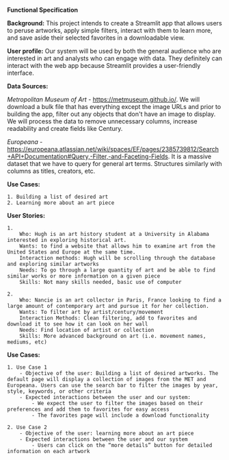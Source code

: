 **Functional Specification**

**Background:** This project intends to create a Streamlit app that allows users to peruse artworks, apply simple filters, interact with them to learn more, and save aside their selected favorites in a downloadable view.  

**User profile:**  Our system will be used by both the general audience who are interested in art and analysts who can engage with data. They definitely can interact with the web app because Streamlit provides a user-friendly interface.

**Data Sources:**

_Metropolitan Museum of Art_ - https://metmuseum.github.io/. 
We will download a bulk file that has everything except the image URLs and prior to building the app, filter out any objects that don't have an image to display. We will process the data to remove unnecessary columns, increase readability and create fields like Century.
    
_Europeana_ - https://europeana.atlassian.net/wiki/spaces/EF/pages/2385739812/Search+API+Documentation#Query,-Filter,-and-Faceting-Fields. It is a massive dataset that we have to query for general art terms. Structures similarly with columns as titles, creators, etc.

**Use Cases:**

    1. Building a list of desired art
    2. Learning more about an art piece    
    
**User Stories:**

    1. 
        Who: Hugh is an art history student at a University in Alabama interested in exploring historical art.  
        Wants: to find a website that allows him to examine art from the United States and Europe at the same time.    
        Interaction methods: Hugh will be scrolling through the database and exploring similar artworks  
        Needs: To go through a large quantity of art and be able to find similar works or more information on a given piece  
        Skills: Not many skills needed, basic use of computer  
        
    2.   
        Who: Nancie is an art collector in Paris, France looking to find a large amount of contemporary art and pursue it for her collection.  
        Wants: To filter art by artist/century/movement  
        Interaction Methods: Clean filtering, add to favorites and download it to see how it can look on her wall  
        Needs: Find location of artist or collection  
        Skills: More advanced background on art (i.e. movement names, mediums, etc)   

**Use Cases:**

    1. Use Case 1 
        - Objective of the user: Building a list of desired artworks. The default page will display a collection of images from the MET and Europeana. Users can use the search bar to filter the images by year, style, keywords, or other criteria  
        - Expected interactions between the user and our system:  
            - We expect the user to filter the images based on their preferences and add them to favorites for easy access  
            - The favorites page will include a download functionality  
            
    2. Use Case 2
        - Objective of the user: learning more about an art piece  
        - Expected interactions between the user and our system  
            - Users can click on the “more details” button for detailed information on each artwork  
